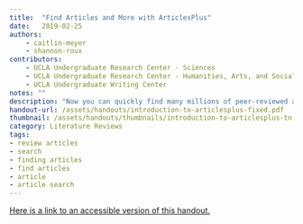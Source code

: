 ```yaml
---
title:  "Find Articles and More with ArticlesPlus"
date:   2019-02-25
authors: 
    - caitlin-meyer 
    - shannon-roux
contributors: 
    - UCLA Undergraduate Research Center - Sciences
    - UCLA Undergraduate Research Center - Humanities, Arts, and Social Sciences
    - UCLA Undergraduate Writing Center
notes: ""
description: "Now you can quickly find many millions of peer-reviewed articles, newspaper articles, government documents, and more right from the library homepage!"
handout-url: /assets/handouts/introduction-to-articlesplus-fixed.pdf
thumbnail: /assets/handouts/thumbnails/introduction-to-articlesplus-tn.png      
category: Literature Reviews
tags:
- review articles
- search
- finding articles
- find articles
- article
- article search
---
```

<p style="margin-bottom: 5 px;">
  <a href="https://drive.google.com/file/d/1EYLd-inspQlx9wHNUG7HYErn_sGQDgWa/view?usp=sharing">Here is a link to an accessible version of this handout.</a>
</p>